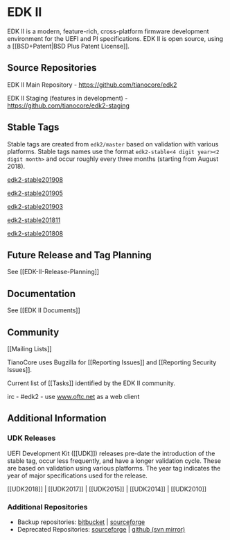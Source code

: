 # EDK II

EDK II is a modern, feature-rich, cross-platform firmware development environment for the UEFI and PI specifications. EDK II is open source, using a [[BSD+Patent|BSD Plus Patent License]].

## Source Repositories

EDK II Main Repository - <https://github.com/tianocore/edk2>

EDK II Staging (features in development) - <https://github.com/tianocore/edk2-staging>

## Stable Tags

Stable tags are created from `edk2/master` based on validation with various platforms. Stable tags names use
the format `edk2-stable<4 digit year><2 digit month>` and occur roughly every three months (starting from August 2018).

[edk2-stable201908](https://github.com/tianocore/edk2/releases/tag/edk2-stable201908)

[edk2-stable201905](https://github.com/tianocore/edk2/releases/tag/edk2-stable201905)

[edk2-stable201903](https://github.com/tianocore/edk2/releases/tag/edk2-stable201903)

[edk2-stable201811](https://github.com/tianocore/edk2/releases/tag/edk2-stable201811)

[edk2-stable201808](https://github.com/tianocore/edk2/releases/tag/edk2-stable201808)

## Future Release and Tag Planning

See [[EDK-II-Release-Planning]]

## Documentation

See [[EDK II Documents]]

## Community

[[Mailing Lists]]

TianoCore uses Bugzilla for [[Reporting Issues]] and [[Reporting Security Issues]].

Current list of [[Tasks]] identified by the EDK II community.

irc - #edk2 - use www.oftc.net as a web client

## Additional Information

### UDK Releases

UEFI Development Kit ([[UDK]]) releases pre-date the introduction of the stable tag, occur less frequently, and have a longer validation cycle. These are based on validation using various platforms. The year tag indicates the year of major specifications used for the release.

[[UDK2018]] | [[UDK2017]] | [[UDK2015]] | [[UDK2014]] | [[UDK2010]]

### Additional Repositories

* Backup repositories: [bitbucket](https://bitbucket.org/tianocore/edk2) | [sourceforge](https://sourceforge.net/p/tianocore/edk2)
* Deprecated Repositories: [sourceforge](https://svn.code.sf.net/p/edk2/code/trunk/edk2) | [github (svn mirror)](https://github.com/tianocore/edk2/trunk)
